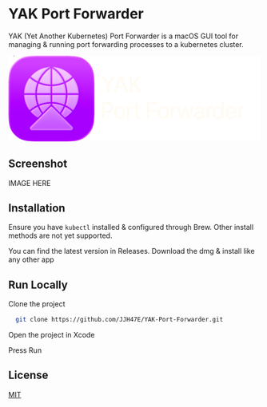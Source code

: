 
# YAK Port Forwarder

YAK (Yet Another Kubernetes) Port Forwarder is a macOS GUI tool for managing & running port forwarding processes to a kubernetes cluster.


![Logo](https://github.com/JJH47E/YAK-Port-Forwarder/blob/main/Resources/header.png)


## Screenshot

IMAGE HERE


## Installation

Ensure you have `kubectl` installed & configured through Brew. Other install methods are not yet supported.

You can find the latest version in Releases. Download the dmg & install like any other app
    
## Run Locally

Clone the project

```bash
  git clone https://github.com/JJH47E/YAK-Port-Forwarder.git
```

Open the project in Xcode

Press Run


## License

[MIT](https://choosealicense.com/licenses/mit/)

